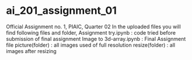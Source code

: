 # ai_201_assignment_01
Official Assignment no. 1, PIAIC, Quarter 02
In the uploaded files you will find following files and folder,
  Assignment try.ipynb       :   code tried before submission of final assignment
  Image to 3d-array.ipynb    :   Final Assignment file
  picture(folder)            :   all images used of full resolution
  resize(folder)             :   all images after resizing
